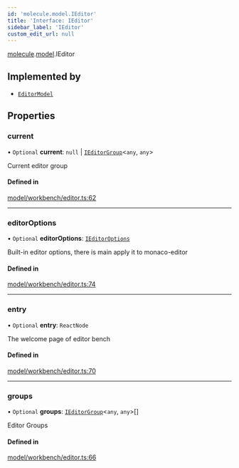 ```yaml
---
id: 'molecule.model.IEditor'
title: 'Interface: IEditor'
sidebar_label: 'IEditor'
custom_edit_url: null
---
```


[molecule](../namespaces/molecule).[model](../namespaces/molecule.model).IEditor

## Implemented by

-   [`EditorModel`](../classes/molecule.model.EditorModel)

## Properties

### current

• `Optional` **current**: `null` \| [`IEditorGroup`](molecule.model.IEditorGroup)<`any`, `any`\>

Current editor group

#### Defined in

[model/workbench/editor.ts:62](https://github.com/DTStack/molecule/blob/ff1a27ef/src/model/workbench/editor.ts#L62)

---

### editorOptions

• `Optional` **editorOptions**: [`IEditorOptions`](../namespaces/molecule.model#ieditoroptions)

Built-in editor options, there is main apply it to monaco-editor

#### Defined in

[model/workbench/editor.ts:74](https://github.com/DTStack/molecule/blob/ff1a27ef/src/model/workbench/editor.ts#L74)

---

### entry

• `Optional` **entry**: `ReactNode`

The welcome page of editor bench

#### Defined in

[model/workbench/editor.ts:70](https://github.com/DTStack/molecule/blob/ff1a27ef/src/model/workbench/editor.ts#L70)

---

### groups

• `Optional` **groups**: [`IEditorGroup`](molecule.model.IEditorGroup)<`any`, `any`\>[]

Editor Groups

#### Defined in

[model/workbench/editor.ts:66](https://github.com/DTStack/molecule/blob/ff1a27ef/src/model/workbench/editor.ts#L66)
